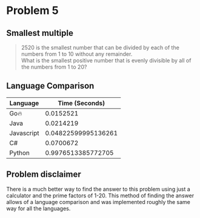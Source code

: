 # Problem 5

## Smallest multiple

>2520 is the smallest number that can be divided by each of the numbers from 1 to 10 without any remainder.  
>What is the smallest positive number that is evenly divisible by all of the numbers from 1 to 20?

## Language Comparison

| Language     | Time (Seconds)        |
| ------------ | --------------------- |
| Go🔥         | 0.0152521             |
| Java         | 0.0214219             |
| Javascript   | 0.04822599995136261   |
| C#           | 0.0700672             |
| Python       | 0.9976513385772705    |

## Problem disclaimer

There is a much better way to find the answer to this problem using just a calculator and the prime factors of 1-20. This method of finding the answer allows of a language comparison and was implemented roughly the same way for all the languages.